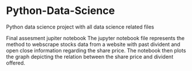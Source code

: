 # Python-Data-Science
Python data science project with all data science related files

Final assesment jupiter notebook
The jupyter notebook file represents the method to webscrape stocks data from a website with past divident and open close information regarding the share price. 
The notebook then plots the graph depicting the relation between the share price and divident offered. 


